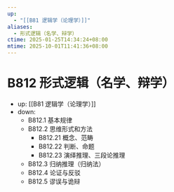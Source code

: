 ```yaml
---
up:
  - "[[B81 逻辑学（论理学）]]"
aliases:
  - 形式逻辑（名学、辩学）
ctime: 2025-01-25T14:34:24+08:00
mtime: 2025-10-01T11:41:36+08:00
---
```


# B812 形式逻辑（名学、辩学）

- up: [[B81 逻辑学（论理学）]]
- down:	
	- B812.1 基本规律
	- B812.2 思维形式和方法
		- B812.21 概念、范畴
		- B812.22 判断、命题
		- B812.23 演绎推理、三段论推理
	- B812.3 归纳推理（归纳法）
	- B812.4 论证与反驳
	- B812.5 谬误与诡辩
	
